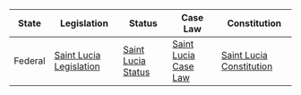 | State | Legislation                                  | Status                             | Case Law                          | Constitution                                 |
|-------|----------------------------------------------|------------------------------------|-----------------------------------|---------------------------------------------|
| Federal | [Saint Lucia Legislation](http://www.saintlucialaw.org/legislation) | [Saint Lucia Status](http://www.saintlucialaw.org/status) | [Saint Lucia Case Law](http://www.saintlucialaw.org/case-law) | [Saint Lucia Constitution](http://www.saintlucialaw.org/constitution) |
